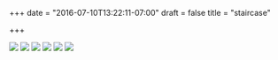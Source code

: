 +++
date = "2016-07-10T13:22:11-07:00"
draft = false
title = "staircase"

+++

<img src="https://s3-us-west-2.amazonaws.com/ginput/20160710_01_11_01.jpg">
<img src="https://s3-us-west-2.amazonaws.com/ginput/20160710_01_10_01.jpg">
<img src="https://s3-us-west-2.amazonaws.com/ginput/20160710_01_26_01.jpg">
<img src="https://s3-us-west-2.amazonaws.com/ginput/20160710_01_28_01.jpg">
<img src="https://s3-us-west-2.amazonaws.com/ginput/20160710_01_29_01.jpg">
<img src="https://s3-us-west-2.amazonaws.com/ginput/20160710_01_43_01.jpg">
